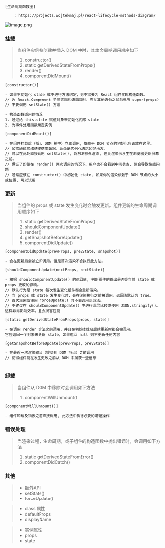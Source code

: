 ```

[生命周期函数图]

	: https://projects.wojtekmaj.pl/react-lifecycle-methods-diagram/

```


![image.png](http://localhost/it/front-end/1594777842608-1ad57486-d4e7-4a1d-a257-c5fc391fee66.png#align=left&display=inline&height=422&margin=%5Bobject%20Object%5D&name=image.png&originHeight=422&originWidth=1107&size=49516&status=done&style=none&width=1107)


### 挂载


> 当组件实例被创建并插入 DOM 中时，其生命周期调用顺序如下
> 1. constructor()
> 1. static getDerivedStateFromProps()
> 1. render()
> 1. componentDidMount()



```
[constructor()]

- 如果不初始化 state 或不进行方法绑定，则不需要为 React 组件实现构造函数。
// 为 React.Component 子类实现构造函数时，应在其他语句之前前调用 super(props)
// 不要调用 setState() 方法

- 构造函数适用的情况
1. 通过给 this.state 赋值对象来初始化内部 state
2. 为事件处理函数绑定实例

[componentDidMount()]

- 在组件挂载后（插入 DOM 树中）立即调用, 依赖于 DOM 节点的初始化应该放在这里。
// 如需通过网络请求获取数据，此处是实例化请求的好地方。
// 可以在此处直接调用 setState(), 将触发额外渲染, 但此渲染会发生在浏览器更新屏幕之前。
// 保证了即使在 render() 两次调用的情况下，用户也不会看到中间状态, 但会导致性能问题
// 通常应该在 constructor() 中初始化 state, 如果你的渲染依赖于 DOM 节点的大小或位置, 可以试用

```



### 更新


> 当组件的 props 或 state 发生变化时会触发更新。组件更新的生命周期调用顺序如下
> 1. static getDerivedStateFromProps()
> 1. shouldComponentUpdate()
> 1. render()
> 1. getSnapshotBeforeUpdate()
> 1. componentDidUpdate()



```
[componentDidUpdate(prevProps, prevState, snapshot)]

- 会在更新后会被立即调用。但是首次渲染不会执行此方法。

```


```
[shouldComponentUpdate(nextProps, nextState)]

- 根据 shouldComponentUpdate() 的返回值, 判断组件的输出是否受当前 state 或 props 更改的影响。
// 默认行为是 state 每次发生变化组件都会重新渲染。
// 当 props 或 state 发生变化时，会在渲染执行之前被调用。返回值默认为 true。
// 首次渲染或使用 forceUpdate() 时不会调用该方法。
// 不建议在 shouldComponentUpdate() 中进行深层比较或使用 JSON.stringify()。这样非常影响效率，且会损害性能

[static getDerivedStateFromProps(props, state)]

- 在调用 render 方法之前调用，并且在初始挂载及后续更新时都会被调用。
它应返回一个对象来更新 state，如果返回 null 则不更新任何内容

[getSnapshotBeforeUpdate(prevProps, prevState)]

- 在最近一次渲染输出（提交到 DOM 节点）之前调用
// 使得组件能在发生更改之前从 DOM 中捕获一些信息


```


### 卸载


> 当组件从 DOM 中移除时会调用如下方法
> 1. componentWillUnmount()



```
[componentWillUnmount()]

- 组件卸载及销毁之前直接调用, 此方法中执行必要的清理操作
```


### 错误处理


> 当渲染过程，生命周期，或子组件的构造函数中抛出错误时，会调用如下方法
> 1. static getDerivedStateFromError()
> 1. componentDidCatch()



### 其他


> - 额外API
> - setState()
> - forceUpdate()



> - class 属性
> - defaultProps
> - displayName



> - 实例属性
> - props
> - state

